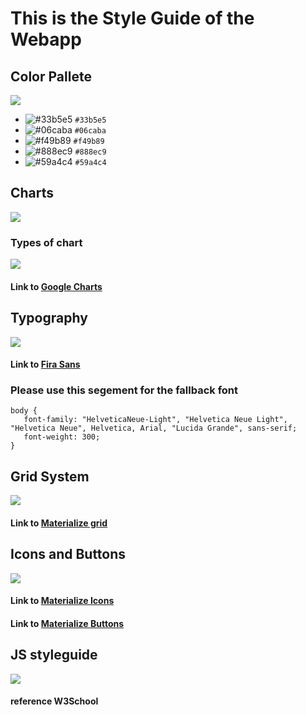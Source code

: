 # This is the Style Guide of the Webapp

## Color Pallete 
![](http://res.cloudinary.com/dvxx5f4hr/image/upload/v1524769748/pallete_wxbgx6.png)
- ![#33b5e5](https://placehold.it/15/33b5e5/000000?text=+) `#33b5e5`
- ![#06caba](https://placehold.it/15/06caba/000000?text=+) `#06caba`
- ![#f49b89](https://placehold.it/15/f49b89/000000?text=+) `#f49b89`
- ![#888ec9](https://placehold.it/15/888ec9/000000?text=+) `#888ec9`
- ![#59a4c4](https://placehold.it/15/59a4c4/000000?text=+) `#59a4c4`

## Charts
![](http://res.cloudinary.com/dvxx5f4hr/image/upload/v1524769764/charts_x0uqvz.png)
### Types of chart
![](http://res.cloudinary.com/dvxx5f4hr/image/upload/v1524769769/chart_jb9dzy.png)

#### Link to [Google Charts](https://developers.google.com/chart/interactive/docs/quick_start)

## Typography
![](http://res.cloudinary.com/dvxx5f4hr/image/upload/v1524769761/fonts_xhf3bv.png)

#### Link to [Fira Sans](https://fonts.google.com/specimen/Fira+Sans)
### Please use this segement for the fallback font
```
body {
   font-family: "HelveticaNeue-Light", "Helvetica Neue Light", "Helvetica Neue", Helvetica, Arial, "Lucida Grande", sans-serif; 
   font-weight: 300;
}
```

## Grid System
![](http://res.cloudinary.com/dvxx5f4hr/image/upload/v1524769757/Grid_System_ij85jb.png)
#### Link to [Materialize grid](http://materializecss.com/grid.html)

## Icons and Buttons
![](http://res.cloudinary.com/dvxx5f4hr/image/upload/v1524769753/icons_and_buttons_vjdccs.png)
#### Link to [Materialize Icons](http://materializecss.com/icons.html)
#### Link to [Materialize Buttons](http://materializecss.com/buttons.html)

## JS styleguide
![](http://res.cloudinary.com/dvxx5f4hr/image/upload/v1524769750/JS_styleguide_eugrql.png)
#### reference W3School
